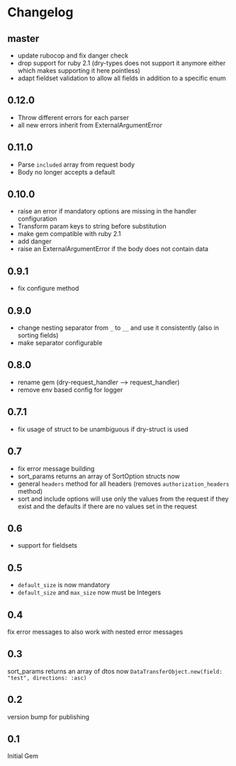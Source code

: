 Changelog
===

## master

- update rubocop and fix danger check
- drop support for ruby 2.1 (dry-types does not support it anymore either which makes supporting it here pointless)
- adapt fieldset validation to allow all fields in addition to a specific enum

## 0.12.0

- Throw different errors for each parser
- all new errors inherit from ExternalArgumentError

## 0.11.0

- Parse `included` array from request body
- Body no longer accepts a default

## 0.10.0

- raise an error if mandatory options are missing in the handler configuration
- Transform param keys to string before substitution
- make gem compatible with ruby 2.1
- add danger
- raise an ExternalArgumentError if the body does not contain data

## 0.9.1

- fix configure method

## 0.9.0

- change nesting separator from `_` to `__` and use it consistently (also in sorting fields)
- make separator configurable


## 0.8.0
- rename gem (dry-request_handler --> request_handler)
- remove env based config for logger

## 0.7.1

- fix usage of struct to be unambiguous if dry-struct is used

## 0.7

- fix error message building
- sort_params returns an array of SortOption structs now
- general `headers` method for all headers (removes `authorization_headers` method)
- sort and include options will use only the values from the request if they exist and the defaults if there are no values set in the request

## 0.6

- support for fieldsets

## 0.5

- `default_size` is now mandatory
- `default_size` and `max_size` now must be Integers

## 0.4

fix error messages to also work with nested error messages

## 0.3

sort_params returns an array of dtos now `DataTransferObject.new(field: "test", directions: :asc)`

## 0.2

version bump for publishing

## 0.1

Initial Gem
